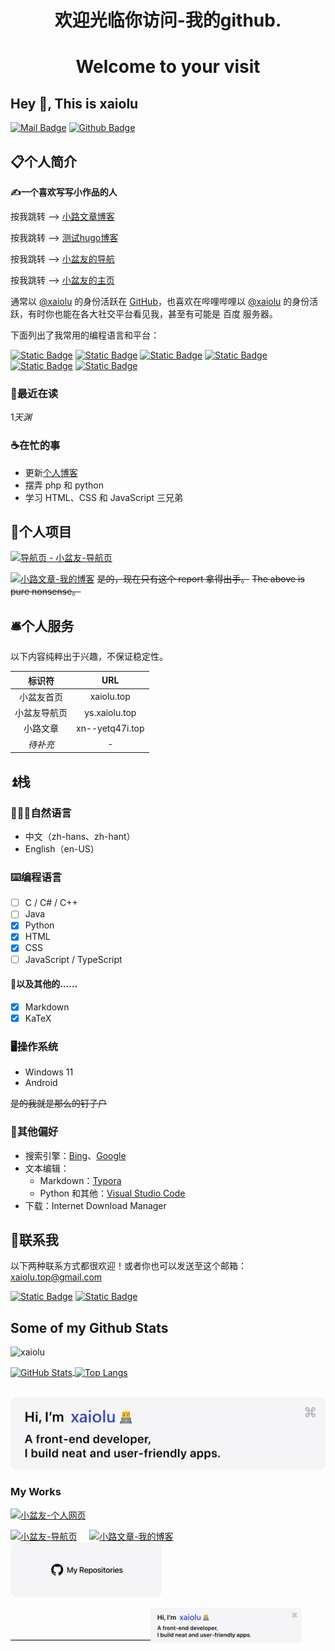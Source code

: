 # <center>欢迎光临你访问-我的github.</center>
# <center>Welcome to your visit</center>
## Hey 👋, This is xaiolu

[![Mail Badge](https://img.shields.io/badge/-1071408545@qq.com-c14438?style=flat&logo=Gmail&logoColor=white&link=mailto:071408545@qq.com)](mailto:071408545@qq.com) [![Github Badge](https://img.shields.io/badge/-xaiolu-grey?style=flat&logo=github&logoColor=white&link=https://github.com/xaiolu/)](https://www.github.com/xaiolu/)
## 📋个人简介

**✍一个喜欢写写小作品的人**


按我跳转 --> [小路文章博客](//xn--yetq47i.top)

按我跳转 --> [测试hugo博客](//xaiolu.github.io/hugo-stack)

按我跳转 --> [小盆友的导航](//ys.xaiolu.top)

按我跳转 --> [小盆友的主页](//xaiolu.top)

通常以 [@xaiolu](//github.com/xaiolu) 的身份活跃在 [GitHub](//github.com)，也喜欢在哔哩哔哩以 [@xaiolu](https://space.bilibili.com/436231597) 的身份活跃，有时你也能在各大社交平台看见我，甚至有可能是 百度 服务器。

下面列出了我常用的编程语言和平台：

[![Static Badge](https://img.shields.io/badge/Python-m?style=flat-square&logo=python&logoColor=white&labelColor=%233776AB&color=%233776AB)](//python.org) [![Static Badge](https://img.shields.io/badge/Git-m?style=flat-square&logo=git&logoColor=white&labelColor=%23F05032&color=%23F05032)](//git-scm.com) [![Static Badge](https://img.shields.io/badge/Node.js-m?style=flat-square&logo=nodedotjs&logoColor=white&labelColor=%235FA04E&color=%235FA04E)](//nodejs.org) [![Static Badge](https://img.shields.io/badge/HTML-m?style=flat-square&logo=html5&logoColor=white&labelColor=%23E34F26&color=%23E34F26)](//html.spec.whatwg.org) [![Static Badge](https://img.shields.io/badge/Markdown-black?style=flat-square&logo=markdown&logoColor=white&labelColor=black&color=black)](https://www.markdown.cn/) [![Static Badge](https://img.shields.io/badge/GitHub-m?style=flat-square&logo=github&logoColor=white&labelColor=%23181717&color=%23181717)](//github.com/xaiolu)

### 📕**最近在读**

1*天渊*

### ☕在忙的事

- 更新[个人博客](//xn--yetq47i.top)
- 摆弄 php 和 python
- 学习 HTML、CSS 和 JavaScript 三兄弟

## 🥇个人项目

<a href="https://ys.xaiolu.top/"><img src="https://xaiolu.top/images/icon/logo.png" width=48% alt="导航页 - 小盆友-导航页"></a>

<a href="https://xn--yetq47i.top/"><img src="https://xn--yetq47i.top/usr/themes/Xc/favicon.png" width=48% alt="小路文章-我的博客"></a>
~~是的，现在只有这个 report 拿得出手。~~
~~The above is pure nonsense。~~

## 🛎️个人服务

以下内容纯粹出于兴趣，不保证稳定性。

|       标识符       |           URL           |
| :----------------: | :---------------------: |
|   小盆友首页        |      xaiolu.top         |
|  小盆友导航页       |       ys.xaiolu.top     |
|    小路文章         |     xn--yetq47i.top     |
|      *待补充*       |            -            |

## ⏫栈

### 🧑‍🤝‍🧑自然语言

- 中文（zh-hans、zh-hant）
- English（en-US）

### ⌨️编程语言

- [ ] C / C# / C++
- [ ] Java
- [x] Python
- [x] HTML
- [x] CSS
- [ ] JavaScript / TypeScript

#### 📌以及其他的……

- [x] Markdown
- [x] KaTeX

### 🖥️操作系统

- Windows 11
- Android

~~是的我就是那么的钉子户~~

### 🥰其他偏好

- 搜索引擎：[Bing](//bing.com)、[Google](//google.com)
- 文本编辑：
	- Markdown：[Typora](//typoraio.cn)
	- Python 和其他：[Visual Studio Code](//code.visualstudio.com/)
- 下载：Internet Download Manager

## 🔗联系我

以下两种联系方式都很欢迎！或者你也可以发送至这个邮箱：<a href="mailto:xaiolu.top@gmail.com">xaiolu.top@gmail.com</a>

[![Static Badge](https://img.shields.io/badge/BLOG-m?style=for-the-badge&logo=bookstack&logoColor=white&labelColor=%230288D1&color=%230288D1)](//www.xn--yetq47i.top/archives/start.html) [![Static Badge](https://img.shields.io/badge/EMAIL-m?style=for-the-badge&logo=maildotru&logoColor=white&labelColor=%23005FF9&color=%23005FF9)](mailto:xaiolu.top@gmail.com)






## Some of my Github Stats
<p align=left> <img src=https://komarev.com/ghpvc/?username=xaiolu alt=xaiolu /> </p>

<a href="https://github.com/xaiolu">
  <img align="center" alt="GitHub Stats" src="https://github-readme-stats.vercel.app/api?username=xaiolu&show_icons=true&include_all_commits=true" />
</a>
<a href="https://github.com/xaiolu">
  <img align="center" alt="Top Langs" src="https://github-readme-stats.vercel.app/api/top-langs/?username=xaiolu&layout=compact" />
</a>
<p>
  &nbsp;
  <a href="https://xaiolu.top"><img src="./images/hi.png" alt="显示不了图片，开一下VPN吧??"></a>
</p>

### My Works

<p>
  <a href="https://xaiolu.github.io/"><img src="https://xaiolu.top/images/icon/logo.png" width=58px height=58% alt=" 小盆友-个人网页"></a>
  &nbsp;&nbsp;&nbsp;
</p>
<p>
  <a href="https://ys.xaiolu.top/"><img src="https://xaiolu.top/images/icon/logo.png" width=48% alt=" 小盆友-导航页"></a>
  &nbsp;&nbsp;&nbsp;
   <a href="https://xn--yetq47i.top/"><img src="https://xn--yetq47i.top/usr/themes/Xc/favicon.png" width=48% alt="小路文章-我的博客"></a>
  &nbsp;&nbsp;&nbsp;
  <a href="https://github.com/xaiolu?tab=repositories"><img src="./images/my-repos.png" width=48% alt="查看我的仓库"></a>
</p>

————————————————<a href="https://xaiolu.github.io/"><img src="./images/hi.png" width=48% alt="xaiolu - 小盆友-个人网页"></a>
  &nbsp;&nbsp;&nbsp;

                          
